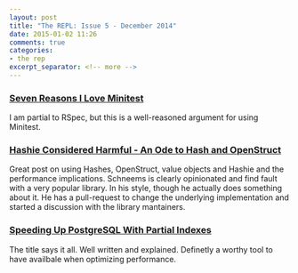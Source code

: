 ```yaml
---
layout: post
title: "The REPL: Issue 5 - December 2014"
date: 2015-01-02 11:26
comments: true
categories:
- the rep
excerpt_separator: <!-- more -->
---
```


### [Seven Reasons I Love Minitest][1]

I am partial to RSpec, but this is a well-reasoned argument for using Minitest.

### [Hashie Considered Harmful - An Ode to Hash and OpenStruct][2]

Great post on using Hashes, OpenStruct, value objects and Hashie and the performance implications. Schneems is clearly opinionated and find fault with a very popular library. In his style, though he actually does something about it. He has a pull-request to change the underlying implementation and started a discussion with the library mantainers.

### [Speeding Up PostgreSQL With Partial Indexes][3]

The title says it all. Well written and explained. Definetly a worthy tool to have availbale when optimizing performance.


[1]: https://blog.engineyard.com/2014/seven-reasons-i-love-minitest
[2]: http://www.schneems.com/2014/12/15/hashie-considered-harmful.html
[3]: http://blog.heapanalytics.com/speeding-up-postgresql-queries-with-partial-indexes/
